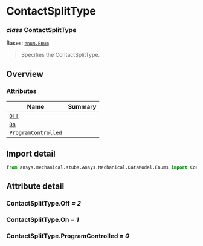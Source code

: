 <a id="contactsplittype"></a>

# ContactSplitType

<a id="ContactSplitType"></a>

### *class* ContactSplitType

Bases: [`enum.Enum`](https://docs.python.org/3/library/enum.html#enum.Enum)

> Specifies the ContactSplitType.

> <!-- !! processed by numpydoc !! -->

<a id="overview"></a>

## Overview

### Attributes

| Name | Summary |
|------------------------------------------------------------|----|
| [`Off`](#ContactSplitType.Off)                             |    |
| [`On`](#ContactSplitType.On)                               |    |
| [`ProgramControlled`](#ContactSplitType.ProgramControlled) |    |

<a id="import-detail"></a>

## Import detail

```python
from ansys.mechanical.stubs.Ansys.Mechanical.DataModel.Enums import ContactSplitType
```

<a id="attribute-detail"></a>

## Attribute detail

<a id="ContactSplitType.Off"></a>

### ContactSplitType.Off *= 2*

<a id="ContactSplitType.On"></a>

### ContactSplitType.On *= 1*

<a id="ContactSplitType.ProgramControlled"></a>

### ContactSplitType.ProgramControlled *= 0*
